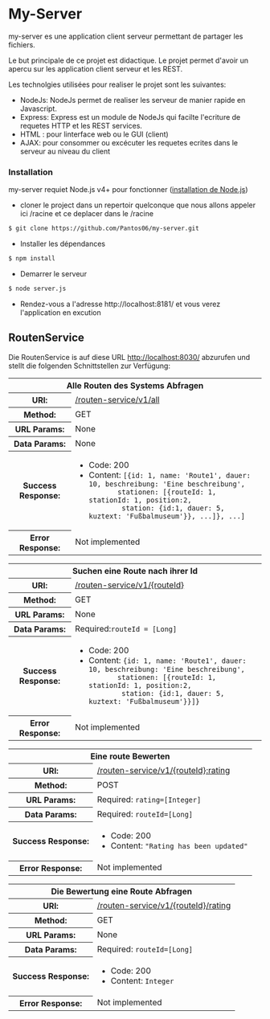 # My-Server

my-server es une application client serveur permettant de partager les fichiers.

Le but principale de ce projet est didactique. Le projet permet d'avoir un apercu sur
les application client serveur et les REST.

Les technolgies utilisées pour realiser le projet sont les suivantes:
- NodeJs: NodeJs permet de realiser les serveur de manier rapide en Javascript. 
- Express: Express est un module de NodeJs qui facilte l'ecriture de requetes HTTP et les REST services.
- HTML : pour linterface web ou le GUI (client)
- AJAX: pour consommer ou excécuter les requetes ecrites dans le serveur au niveau du client 

### Installation

my-server requiet Node.js v4+ pour fonctionner 
([installation de Node.js](https://nodejs.org/en/download/))

- cloner le project dans un repertoir quelconque que nous allons appeler ici /racine et ce deplacer dans le /racine
```sh
$ git clone https://github.com/Pantos06/my-server.git
```
- Installer les dépendances
```sh
$ npm install
```
- Demarrer le serveur
```sh
$ node server.js
```
- Rendez-vous a l'adresse http://localhost:8181/ et vous verez l'application en excution


## RoutenService

Die RoutenService is auf diese URL <a href='http://localhost:8030/'>http://localhost:8030/</a> abzurufen und stellt die folgenden Schnittstellen zur Verfügung:
<table>
 <tr>
  <th colspan="2"><center>Alle Routen des Systems Abfragen</center></th>
 </tr>
  <tr> <th>URl:</th><td><a href='http://localhost:8030/routen-service/v1/all'>/routen-service/v1/all</a></td></tr>
 <tr> <th>Method:</th><td>GET</a></td> </tr>
 <tr> <th>URL Params:</th><td>None</td> </tr>
 <tr> <th>Data Params:</th><td>None</td> </tr>
 <tr> 
  <th>Success Response:</th>
 <td>
	<ul>
	<li>Code: 200</li>
	<li>Content:
	   <code>[{id: 1, name: 'Route1', dauer: 10, beschreibung: 'Eine beschreibung', 
	   stationen: [{routeId: 1, stationId: 1, position:2, 
	    station: {id:1, dauer: 5, kuztext: 'Fußbalmuseum'}}, ...]}, ...]</code>
	</li>
	</ul>
  </td> 
 </tr>
 <tr> <th>Error Response:</th><td>Not implemented</a></td> </tr>
</table>

<table>
 <tr>
  <th colspan="2"><center>Suchen eine Route nach ihrer Id</center></th>
 </tr>
  <tr> <th>URl:</th><td><a href='http://localhost:8030/routen-service/v1/1'>/routen-service/v1/{routeId}</a></td></tr>
 <tr> <th>Method:</th><td>GET</a></td> </tr>
 <tr> <th>URL Params:</th><td>None</td> </tr>
 <tr> <th>Data Params:</th><td>Required:<code>routeId = [Long]</code></td> </tr>
 <tr> 
  <th>Success Response:</th>
 <td>
	<ul>
	<li>Code: 200</li>
	<li>Content:
	   <code>{id: 1, name: 'Route1', dauer: 10, beschreibung: 'Eine beschreibung', 
	   stationen: [{routeId: 1, stationId: 1, position:2, 
	    station: {id:1, dauer: 5, kuztext: 'Fußbalmuseum'}}]}</code>
	</li>
	</ul>
  </td> 
 </tr>
 <tr> <th>Error Response:</th><td>Not implemented</a></td> </tr>
</table>

<table>
 <tr>
  <th colspan="2"><center>Eine route Bewerten</center></th>
 </tr>
  <tr> <th>URl:</th><td><a href='http://localhost:8030/routen-service/v1/1:rating=4'>/routen-service/v1/{routeId}:rating</a></td></tr>
 <tr> <th>Method:</th><td>POST</a></td> </tr>
 <tr> <th>URL Params:</th><td>Required: <code>rating=[Integer]</code></td> </tr>
 <tr> <th>Data Params:</th><td>Required: <code>routeId=[Long]</code></td> </tr>
 <tr> 
  <th>Success Response:</th>
 <td>
	<ul>
	<li>Code: 200</li>
	<li>Content:
	   <code>"Rating has been updated"</code>
	</li>
	</ul>
  </td> 
 </tr>
 <tr> <th>Error Response:</th><td>Not implemented</a></td> </tr>
</table>

<table>
 <tr>
  <th colspan="2"><center>Die Bewertung eine Route Abfragen</center></th>
 </tr>
  <tr> <th>URl:</th><td><a href='http://localhost:8030/routen-service/v1/1/rating'>/routen-service/v1/{routeId}/rating</a></td></tr>
 <tr> <th>Method:</th><td>GET</a></td> </tr>
 <tr> <th>URL Params:</th><td>None</code></td> </tr>
 <tr> <th>Data Params:</th><td>Required: <code>routeId=[Long]</code></td> </tr>
 <tr> 
  <th>Success Response:</th>
 <td>
	<ul>
	<li>Code: 200</li>
	<li>Content:
	   <code>Integer</code>
	</li>
	</ul>
  </td> 
 </tr>
 <tr> <th>Error Response:</th><td>Not implemented</a></td> </tr>
